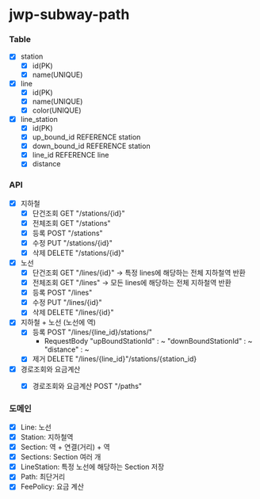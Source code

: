# jwp-subway-path

### Table
- [x] station
    - [x] id(PK)
    - [x] name(UNIQUE)
- [x] line
    - [x] id(PK)
    - [x] name(UNIQUE)
    - [x] color(UNIQUE)
- [x] line_station
    - [x] id(PK)
    - [x] up_bound_id REFERENCE station
    - [x] down_bound_id REFERENCE station
    - [x] line_id REFERENCE line
    - [x] distance

### API
- [x] 지하철
    - [x] 단건조회 GET "/stations/{id}"
    - [x] 전체조회 GET "/stations"
    - [x] 등록 POST "/stations"
    - [x] 수정 PUT "/stations/{id}"
    - [x] 삭제 DELETE "/stations/{id}"
- [x] 노선
    - [x] 단건조회 GET "/lines/{id}" -> 특정 lines에 해당하는 전체 지하철역 반환
    - [x] 전체조회 GET "/lines" -> 모든 lines에 해당하는 전체 지하철역 반환
    - [x] 등록 POST "/lines"
    - [x] 수정 PUT "/lines/{id}"
    - [x] 삭제 DELETE "/lines/{id}"
- [x] 지하철 + 노선 (노선에 역)
    - [x] 등록 POST "/lines/{line_id}/stations/"
        - RequestBody "upBoundStationId" : ~
          "downBoundStationId" : ~
          "distance" : ~
    - [x] 제거 DELETE "/lines/{line_id}"/stations/{station_id}
- [x] 경로조회와 요금계산
    - [x] 경로조회와 요금계산 POST "/paths"


### 도메인
- [x] Line: 노선
- [x] Station: 지하철역
- [x] Section: 역 + 연결(거리) + 역
- [x] Sections: Section 여러 개
- [x] LineStation: 특정 노선에 해당하는 Section 저장
- [x] Path: 최단거리
- [x] FeePolicy: 요금 계산
